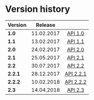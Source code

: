 # Version history

| Version |  Release   |                         |
| ------- | ---------- |:-----------------------:|
| **1.0** | 11.02.2017 | [API 1.0](v1.0/javadoc) |
| **1.1** | 13.02.2017 | [API 1.1](v1.1/javadoc) |
| **2.0** | 24.02.2017 | [API 2.0](v2.0/javadoc) |
| **2.1** | 25.05.2017 | [API 2.1](v2.1/javadoc) |
| **2.2** | 30.07.2017 | [API 2.2](v2.2/javadoc) |
| **2.2.1** | 28.12.2017 | [API 2.2.1](v2.2.1/javadoc) |
| **2.2.2** | 10.02.2018 | [API 2.2.2](v2.2.2/javadoc) |
| **2.3** | 14.04.2018 | [API 2.3](v2.3/javadoc) |
